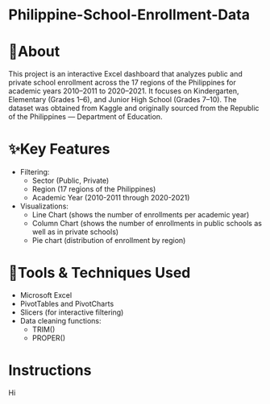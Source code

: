 # Philippine-School-Enrollment-Data


# 📄About
This project is an interactive Excel dashboard that analyzes public and private school enrollment across the 17 regions of the Philippines for academic years 2010–2011 to 2020–2021. It focuses on Kindergarten, Elementary (Grades 1–6), and Junior High School (Grades 7–10). The dataset was obtained from Kaggle and originally sourced from the Republic of the Philippines — Department of Education.


# ✨Key Features
- Filtering:
  - Sector (Public, Private)
  - Region (17 regions of the Philippines)
  - Academic Year (2010-2011 through 2020-2021)
- Visualizations:
  - Line Chart (shows the number of enrollments per academic year)
  - Column Chart (shows the number of enrollments in public schools as well as in private schools)
  - Pie chart (distribution of enrollment by region)

# 🔧Tools & Techniques Used
- Microsoft Excel
- PivotTables and PivotCharts
- Slicers (for interactive filtering)
- Data cleaning functions:
  - TRIM()
  - PROPER()

# Instructions
Hi
